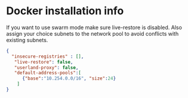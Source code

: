 # Docker installation info

If you want to use swarm mode make sure live-restore is disabled. Also assign your
choice subnets to the network pool to avoid conflicts with existing subnets.

```json
{
  "insecure-registries" : [],
   "live-restore": false,
   "userland-proxy": false,
   "default-address-pools":[
      {"base":"10.254.0.0/16", "size":24}
    ]
}
```
